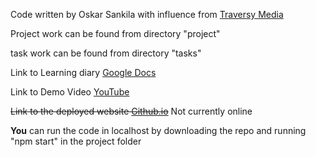 Code written by Oskar Sankila with influence from [Traversy Media](https://www.youtube.com/watch?v=HXYZxVbWkjc&t=0s)

Project work can be found from directory "project"

task work can be found from directory "tasks"

Link to Learning diary [Google Docs](https://docs.google.com/document/d/1tp5sOP9_iTa1MNJsL9ENOaYFdd4gJl6qI_O3491mtJg/edit?usp=sharing)

Link to Demo Video [YouTube](https://youtu.be/WG5WhfMxEIM)

~~Link to the deployed website [Github.io](https://oskarsan.github.io/Front-End-Course/)~~ Not currently online


**You** can run the code in localhost by downloading the repo and running "npm start" in the project folder
